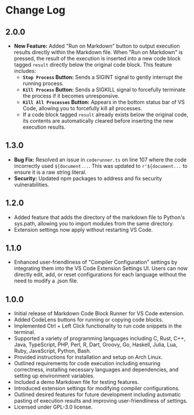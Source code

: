 # Change Log

## 2.0.0

- **New Feature:** Added "Run on Markdown" button to output execution results directly within the Markdown file. When "Run on Markdown" is pressed, the result of the execution is inserted into a new code block tagged `result` directly below the original code block. This feature includes:
  - **`Stop Process` Button:** Sends a SIGINT signal to gently interrupt the running process.
  - **`Kill Process` Button:** Sends a SIGKILL signal to forcefully terminate the process if it becomes unresponsive.
  - **`Kill All Processes` Button:** Appears in the bottom status bar of VS Code, allowing you to forcefully kill all processes.
  - If a code block tagged `result` already exists below the original code, its contents are automatically cleared before inserting the new execution results.

## 1.3.0

- **Bug Fix:** Resolved an issue in `coderunner.ts` on line 107 where the code incorrectly used `${document...`. This was updated to `r'${document...` to ensure it is a raw string literal.
- **Security:** Updated npm packages to address and fix security vulnerabilities.

## 1.2.0

- Added feature that adds the directory of the markdown file to Python's sys.path, allowing you to import modules from the same directory.
- Extension settings now apply without restarting VS Code.

## 1.1.0

- Enhanced user-friendliness of "Compiler Configuration" settings by integrating them into the VS Code Extension Settings UI. Users can now directly edit, add, or reset configurations for each language without the need to modify a .json file.

## 1.0.0

- Initial release of Markdown Code Block Runner for VS Code extension.
- Added CodeLens buttons for running or copying code blocks.
- Implemented Ctrl + Left Click functionality to run code snippets in the terminal.
- Supported a variety of programming languages including C, Rust, C++, Java, TypeScript, PHP, Perl, R, Dart, Groovy, Go, Haskell, Julia, Lua, Ruby, JavaScript, Python, Bash.
- Provided instructions for installation and setup on Arch Linux.
- Outlined requirements for code execution including ensuring correctness, installing necessary languages and dependencies, and setting up environment variables.
- Included a demo Markdown file for testing features.
- Introduced extension settings for modifying compiler configurations.
- Outlined desired features for future development including automatic pasting of execution results and improving user-friendliness of settings.
- Licensed under GPL-3.0 license.